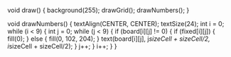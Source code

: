 void draw() {
  background(255);
  drawGrid();
  drawNumbers();
}

void drawNumbers() {
  textAlign(CENTER, CENTER);
  textSize(24);
  int i = 0;
  while (i < 9) {
    int j = 0;
    while (j < 9) {
      if (board[i][j] != 0) {
        if (fixed[i][j]) {
          fill(0); 
        } else {
          fill(0, 102, 204); 
        }
        text(board[i][j], j*sizeCell + sizeCell/2, i*sizeCell + sizeCell/2);
      }
      j++;
    }
    i++;
  }
}
